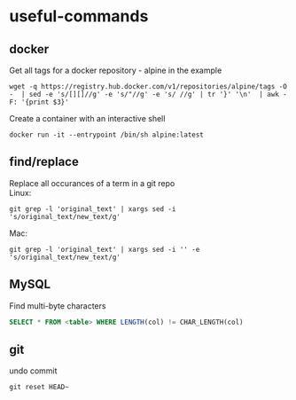 # useful-commands

## docker

Get all tags for a docker repository - alpine in the example
```shell
wget -q https://registry.hub.docker.com/v1/repositories/alpine/tags -O -  | sed -e 's/[][]//g' -e 's/"//g' -e 's/ //g' | tr '}' '\n'  | awk -F: '{print $3}'
```


Create a container with an interactive shell
```shell
docker run -it --entrypoint /bin/sh alpine:latest
```

## find/replace

Replace all occurances of a term in a git repo\
Linux:
```shell
git grep -l 'original_text' | xargs sed -i 's/original_text/new_text/g'
```
Mac:
```shell
git grep -l 'original_text' | xargs sed -i '' -e 's/original_text/new_text/g'
```

## MySQL

Find multi-byte characters
```sql
SELECT * FROM <table> WHERE LENGTH(col) != CHAR_LENGTH(col)
```

## git

undo commit
```shell
git reset HEAD~
```

